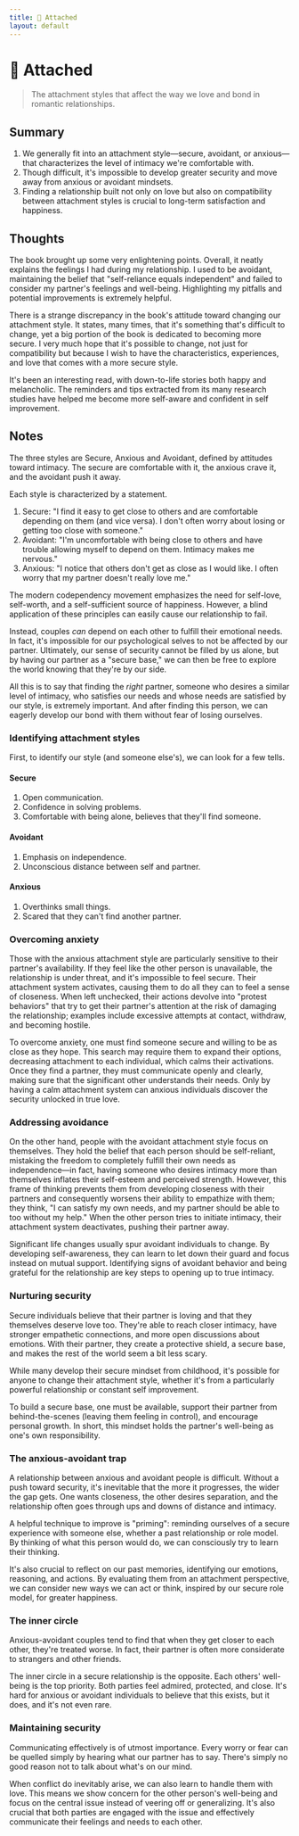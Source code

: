 ```yaml
---
title: 🧲 Attached
layout: default
---
```


# 🧲 Attached

> The attachment styles that affect the way we love and bond in romantic relationships.

## Summary
1. We generally fit into an attachment style—secure, avoidant, or anxious—that characterizes the level of intimacy we're comfortable with.
2. Though difficult, it's impossible to develop greater security and move away from anxious or avoidant mindsets.
3. Finding a relationship built not only on love but also on compatibility between attachment styles is crucial to long-term satisfaction and happiness.

## Thoughts
The book brought up some very enlightening points. Overall, it neatly explains the feelings I had during my relationship. I used to be avoidant, maintaining the belief that "self-reliance equals independent" and failed to consider my partner's feelings and well-being. Highlighting my pitfalls and potential improvements is extremely helpful.

There is a strange discrepancy in the book's attitude toward changing our attachment style. It states, many times, that it's something that's difficult to change, yet a big portion of the book is dedicated to becoming more secure. I very much hope that it's possible to change, not just for compatibility but because I wish to have the characteristics, experiences, and love that comes with a more secure style.

It's been an interesting read, with down-to-life stories both happy and melancholic. The reminders and tips extracted from its many research studies have helped me become more self-aware and confident in self improvement.

## Notes
The three styles are Secure, Anxious and Avoidant, defined by attitudes toward intimacy. The secure are comfortable with it, the anxious crave it, and the avoidant push it away.

Each style is characterized by a statement.
1. Secure: "I find it easy to get close to others and are comfortable depending on them (and vice versa). I don't often worry about losing or getting too close with someone."
2. Avoidant: "I'm uncomfortable with being close to others and have trouble allowing myself to depend on them. Intimacy makes me nervous."
3. Anxious: "I notice that others don't get as close as I would like. I often worry that my partner doesn't really love me."

The modern codependency movement emphasizes the need for self-love, self-worth, and a self-sufficient source of happiness. However, a blind application of these principles can easily cause our relationship to fail.

Instead, couples _can_ depend on each other to fulfill their emotional needs. In fact, it's impossible for our psychological selves to not be affected by our partner. Ultimately, our sense of security cannot be filled by us alone, but by having our partner as a "secure base," we can then be free to explore the world knowing that they're by our side.

All this is to say that finding the _right_ partner, someone who desires a similar level of intimacy, who satisfies our needs and whose needs are satisfied by our style, is extremely important. And after finding this person, we can eagerly develop our bond with them without fear of losing ourselves.

### Identifying attachment styles
First, to identify our style (and someone else's), we can look for a few tells.

#### Secure
1. Open communication.
2. Confidence in solving problems.
3. Comfortable with being alone, believes that they'll find someone.

#### Avoidant
1. Emphasis on independence.
2. Unconscious distance between self and partner.

#### Anxious
1. Overthinks small things.
2. Scared that they can't find another partner.

### Overcoming anxiety
Those with the anxious attachment style are particularly sensitive to their partner's availability. If they feel like the other person is unavailable, the relationship is under threat, and it's impossible to feel secure. Their attachment system activates, causing them to do all they can to feel a sense of closeness. When left unchecked, their actions devolve into "protest behaviors" that try to get their partner's attention at the risk of damaging the relationship; examples include excessive attempts at contact, withdraw, and becoming hostile.

To overcome anxiety, one must find someone secure and willing to be as close as they hope. This search may require them to expand their options, decreasing attachment to each individual, which calms their activations. Once they find a partner, they must communicate openly and clearly, making sure that the significant other understands their needs. Only by having a calm attachment system can anxious individuals discover the security unlocked in true love.

### Addressing avoidance
On the other hand, people with the avoidant attachment style focus on themselves. They hold the belief that each person should be self-reliant, mistaking the freedom to completely fulfill their own needs as independence—in fact, having someone who desires intimacy more than themselves inflates their self-esteem and perceived strength. However, this frame of thinking prevents them from developing closeness with their partners and consequently worsens their ability to empathize with them; they think, "I can satisfy my own needs, and my partner should be able to too without my help." When the other person tries to initiate intimacy, their attachment system deactivates, pushing their partner away.

Significant life changes usually spur avoidant individuals to change. By developing self-awareness, they can learn to let down their guard and focus instead on mutual support. Identifying signs of avoidant behavior and being grateful for the relationship are key steps to opening up to true intimacy.

### Nurturing security
Secure individuals believe that their partner is loving and that they themselves deserve love too. They're able to reach closer intimacy, have stronger empathetic connections, and more open discussions about emotions. With their partner, they create a protective shield, a secure base, and makes the rest of the world seem a bit less scary.

While many develop their secure mindset from childhood, it's possible for anyone to change their attachment style, whether it's from a particularly powerful relationship or constant self improvement.

To build a secure base, one must be available, support their partner from behind-the-scenes (leaving them feeling in control), and encourage personal growth. In short, this mindset holds the partner's well-being as one's own responsibility.

### The anxious-avoidant trap
A relationship between anxious and avoidant people is difficult. Without a push toward security, it's inevitable that the more it progresses, the wider the gap gets. One wants closeness, the other desires separation, and the relationship often goes through ups and downs of distance and intimacy.

A helpful technique to improve is "priming": reminding ourselves of a secure experience with someone else, whether a past relationship or role model. By thinking of what this person would do, we can consciously try to learn their thinking.

It's also crucial to reflect on our past memories, identifying our emotions, reasoning, and actions. By evaluating them from an attachment perspective, we can consider new ways we can act or think, inspired by our secure role model, for greater happiness.

### The inner circle
Anxious-avoidant couples tend to find that when they get closer to each other, they're treated worse. In fact, their partner is often more considerate to strangers and other friends.

The inner circle in a secure relationship is the opposite. Each others' well-being is the top priority. Both parties feel admired, protected, and close. It's hard for anxious or avoidant individuals to believe that this exists, but it does, and it's not even rare.

### Maintaining security
Communicating effectively is of utmost importance. Every worry or fear can be quelled simply by hearing what our partner has to say. There's simply no good reason not to talk about what's on our mind.

When conflict do inevitably arise, we can also learn to handle them with love. This means we show concern for the other person's well-being and focus on the central issue instead of veering off or generalizing. It's also crucial that both parties are engaged with the issue and effectively communicate their feelings and needs to each other.
